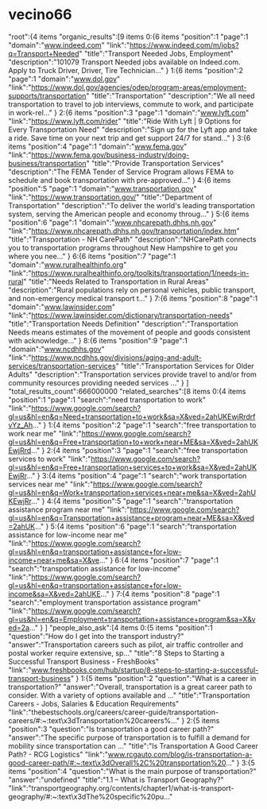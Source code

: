 # vecino66
"root":{4 items
"organic_results":[9 items
0:{6 items
"position":1
"page":1
"domain":"www.indeed.com"
"link":"https://www.indeed.com/m/jobs?q=Transport+Needed"
"title":"Transport Needed Jobs, Employment"
"description":"101079 Transport Needed jobs available on Indeed.com. Apply to Truck Driver, Driver, Tire Technician..."
}
1:{6 items
"position":2
"page":1
"domain":"www.dol.gov"
"link":"https://www.dol.gov/agencies/odep/program-areas/employment-supports/transportation"
"title":"Transportation"
"description":"We all need transportation to travel to job interviews, commute to work, and participate in work-rel..."
}
2:{6 items
"position":3
"page":1
"domain":"www.lyft.com"
"link":"https://www.lyft.com/rider"
"title":"Ride With Lyft | 9 Options for Every Transportation Need"
"description":"Sign up for the Lyft app and take a ride. Save time on your next trip and get support 24/7 for stand..."
}
3:{6 items
"position":4
"page":1
"domain":"www.fema.gov"
"link":"https://www.fema.gov/business-industry/doing-business/transportation"
"title":"Provide Transportation Services"
"description":"The FEMA Tender of Service Program allows FEMA to schedule and book transportation with pre-approved..."
}
4:{6 items
"position":5
"page":1
"domain":"www.transportation.gov"
"link":"https://www.transportation.gov/"
"title":"Department of Transportation"
"description":"To deliver the world's leading transportation system, serving the American people and economy throug..."
}
5:{6 items
"position":6
"page":1
"domain":"www.nhcarepath.dhhs.nh.gov"
"link":"https://www.nhcarepath.dhhs.nh.gov/transportation/index.htm"
"title":"Transportation - NH CarePath"
"description":"NHCarePath connects you to transportation programs throughout New Hampshire to get you where you nee..."
}
6:{6 items
"position":7
"page":1
"domain":"www.ruralhealthinfo.org"
"link":"https://www.ruralhealthinfo.org/toolkits/transportation/1/needs-in-rural"
"title":"Needs Related to Transportation in Rural Areas"
"description":"Rural populations rely on personal vehicles, public transport, and non-emergency medical transport t..."
}
7:{6 items
"position":8
"page":1
"domain":"www.lawinsider.com"
"link":"https://www.lawinsider.com/dictionary/transportation-needs"
"title":"Transportation Needs Definition"
"description":"Transportation Needs means estimates of the movement of people and goods consistent with acknowledge..."
}
8:{6 items
"position":9
"page":1
"domain":"www.ncdhhs.gov"
"link":"https://www.ncdhhs.gov/divisions/aging-and-adult-services/transportation-services"
"title":"Transportation Services for Older Adults"
"description":"Transportation services provide travel to and/or from community resources providing needed services ..."
}
]
"total_results_count":666000000
"related_searches":[8 items
0:{4 items
"position":1
"page":1
"search":"need transportation to work"
"link":"https://www.google.com/search?gl=us&hl=en&q=Need+transportation+to+work&sa=X&ved=2ahUKEwjRrdrfvYz_Ah..."
}
1:{4 items
"position":2
"page":1
"search":"free transportation to work near me"
"link":"https://www.google.com/search?gl=us&hl=en&q=Free+transportation+to+work+near+ME&sa=X&ved=2ahUKEwjRrd..."
}
2:{4 items
"position":3
"page":1
"search":"free transportation services to work"
"link":"https://www.google.com/search?gl=us&hl=en&q=Free+transportation+services+to+work&sa=X&ved=2ahUKEwjRr..."
}
3:{4 items
"position":4
"page":1
"search":"work transportation services near me"
"link":"https://www.google.com/search?gl=us&hl=en&q=Work+transportation+services+near+me&sa=X&ved=2ahUKEwjRr..."
}
4:{4 items
"position":5
"page":1
"search":"transportation assistance program near me"
"link":"https://www.google.com/search?gl=us&hl=en&q=Transportation+assistance+program+near+ME&sa=X&ved=2ahUK..."
}
5:{4 items
"position":6
"page":1
"search":"transportation assistance for low-income near me"
"link":"https://www.google.com/search?gl=us&hl=en&q=transportation+assistance+for+low-income+near+me&sa=X&ve..."
}
6:{4 items
"position":7
"page":1
"search":"transportation assistance for low-income"
"link":"https://www.google.com/search?gl=us&hl=en&q=transportation+assistance+for+low-income&sa=X&ved=2ahUKE..."
}
7:{4 items
"position":8
"page":1
"search":"employment transportation assistance program"
"link":"https://www.google.com/search?gl=us&hl=en&q=Employment+transportation+assistance+program&sa=X&ved=2a..."
}
]
"people_also_ask":[4 items
0:{5 items
"position":1
"question":"How do I get into the transport industry?"
"answer":"Transportation careers such as pilot, air traffic controller and postal worker require extensive, sp..."
"title":"8 Steps to Starting a Successful Transport Business - FreshBooks"
"link":"www.freshbooks.com/hub/startup/8-steps-to-starting-a-successful-transport-business"
}
1:{5 items
"position":2
"question":"What is a career in transportation?"
"answer":"Overall, transportation is a great career path to consider. With a variety of options available and ..."
"title":"Transportation Careers - Jobs, Salaries & Education Requirements"
"link":"thebestschools.org/careers/career-guide/transportation-careers/#:~:text\x3dTransportation%20careers%..."
}
2:{5 items
"position":3
"question":"Is transportation a good career path?"
"answer":"The specific purpose of transportation is to fulfill a demand for mobility since transportation can ..."
"title":"Is Transportation A Good Career Path? - RCG Logistics"
"link":"www.rcgauto.com/blog/is-transportation-a-good-career-path/#:~:text\x3dOverall%2C%20transportation%20..."
}
3:{5 items
"position":4
"question":"What is the main purpose of transportation?"
"answer":"undefined"
"title":"1.1 – What is Transport Geography?"
"link":"transportgeography.org/contents/chapter1/what-is-transport-geography/#:~:text\x3dThe%20specific%20pu..."
